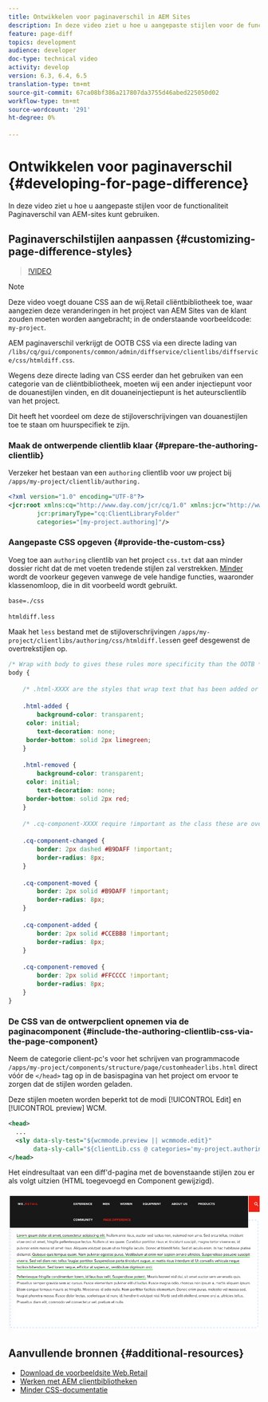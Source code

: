 ```yaml
---
title: Ontwikkelen voor paginaverschil in AEM Sites
description: In deze video ziet u hoe u aangepaste stijlen voor de functionaliteit Paginaverschil van AEM-sites kunt gebruiken.
feature: page-diff
topics: development
audience: developer
doc-type: technical video
activity: develop
version: 6.3, 6.4, 6.5
translation-type: tm+mt
source-git-commit: 67ca08bf386a217807da3755d46abed225050d02
workflow-type: tm+mt
source-wordcount: '291'
ht-degree: 0%

---
```



# Ontwikkelen voor paginaverschil {#developing-for-page-difference}

In deze video ziet u hoe u aangepaste stijlen voor de functionaliteit Paginaverschil van AEM-sites kunt gebruiken.

## Paginaverschilstijlen aanpassen {#customizing-page-difference-styles}

>[!VIDEO](https://video.tv.adobe.com/v/18871/?quality=9&learn=on)

>[!NOTE]
>
>Deze video voegt douane CSS aan de wij.Retail cliëntbibliotheek toe, waar aangezien deze veranderingen in het project van AEM Sites van de klant zouden moeten worden aangebracht; in de onderstaande voorbeeldcode: `my-project`.

AEM paginaverschil verkrijgt de OOTB CSS via een directe lading van `/libs/cq/gui/components/common/admin/diffservice/clientlibs/diffservice/css/htmldiff.css`.

Wegens deze directe lading van CSS eerder dan het gebruiken van een categorie van de cliëntbibliotheek, moeten wij een ander injectiepunt voor de douanestijlen vinden, en dit douaneinjectiepunt is het auteursclientlib van het project.

Dit heeft het voordeel om deze de stijloverschrijvingen van douanestijlen toe te staan om huurspecifiek te zijn.

### Maak de ontwerpende clientlib klaar {#prepare-the-authoring-clientlib}

Verzeker het bestaan van een `authoring` clientlib voor uw project bij `/apps/my-project/clientlib/authoring.`

```xml
<?xml version="1.0" encoding="UTF-8"?>
<jcr:root xmlns:cq="http://www.day.com/jcr/cq/1.0" xmlns:jcr="http://www.jcp.org/jcr/1.0"
        jcr:primaryType="cq:ClientLibraryFolder"
        categories="[my-project.authoring]"/>
```

### Aangepaste CSS opgeven {#provide-the-custom-css}

Voeg toe aan `authoring` clientlib van het project `css.txt` dat aan minder dossier richt dat de met voeten tredende stijlen zal verstrekken. [Minder](https://lesscss.org/) wordt de voorkeur gegeven vanwege de vele handige functies, waaronder klassenomloop, die in dit voorbeeld wordt gebruikt.

```shell
base=./css

htmldiff.less
```

Maak het `less` bestand met de stijloverschrijvingen `/apps/my-project/clientlibs/authoring/css/htmldiff.less`en geef desgewenst de overtrekstijlen op.

```css
/* Wrap with body to gives these rules more specificity than the OOTB */
body {

    /* .html-XXXX are the styles that wrap text that has been added or removed */

    .html-added {
        background-color: transparent;
     color: initial;
        text-decoration: none;
     border-bottom: solid 2px limegreen;
    }

    .html-removed {
        background-color: transparent;
     color: initial;
        text-decoration: none;
     border-bottom: solid 2px red;
    }

    /* .cq-component-XXXX require !important as the class these are overriding uses it. */

    .cq-component-changed {
        border: 2px dashed #B9DAFF !important;
        border-radius: 8px;
    }
    
    .cq-component-moved {
        border: 2px solid #B9DAFF !important;
        border-radius: 8px;
    }

    .cq-component-added {
        border: 2px solid #CCEBB8 !important;
        border-radius: 8px;
    }

    .cq-component-removed {
        border: 2px solid #FFCCCC !important;
        border-radius: 8px;
    }
}
```

### De CSS van de ontwerpclient opnemen via de paginacomponent {#include-the-authoring-clientlib-css-via-the-page-component}

Neem de categorie client-pc&#39;s voor het schrijven van programmacode `/apps/my-project/components/structure/page/customheaderlibs.html` direct vóór de `</head>` tag op in de basispagina van het project om ervoor te zorgen dat de stijlen worden geladen.

Deze stijlen moeten worden beperkt tot de modi [!UICONTROL Edit] en [!UICONTROL preview] WCM.

```xml
<head>
  ...
  <sly data-sly-test="${wcmmode.preview || wcmmode.edit}" 
       data-sly-call="${clientLib.css @ categories='my-project.authoring'}"/>
</head>
```

Het eindresultaat van een diff&#39;d-pagina met de bovenstaande stijlen zou er als volgt uitzien (HTML toegevoegd en Component gewijzigd).

![Paginaverschil](assets/page-diff.png)

## Aanvullende bronnen {#additional-resources}

* [Download de voorbeeldsite Web.Retail](https://github.com/Adobe-Marketing-Cloud/aem-sample-we-retail/releases)
* [Werken met AEM clientbibliotheken](https://helpx.adobe.com/experience-manager/6-5/sites/developing/using/clientlibs.html)
* [Minder CSS-documentatie](https://lesscss.org/)
